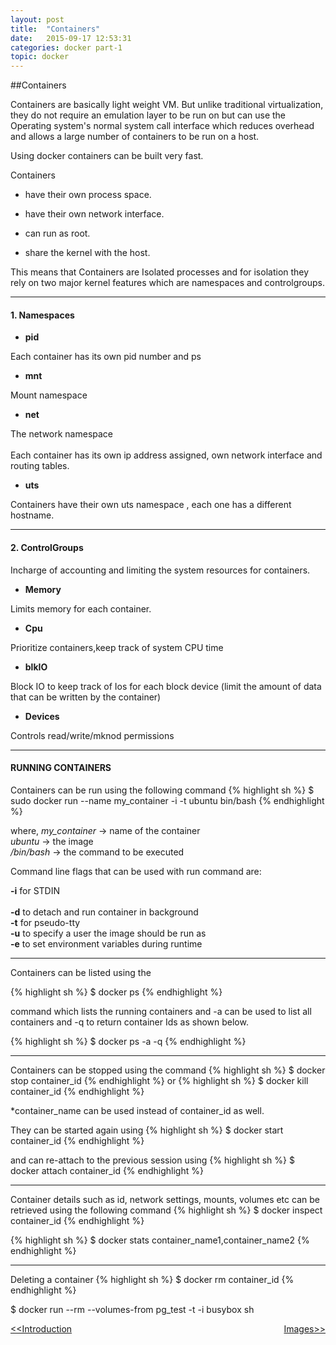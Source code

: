 ```yaml
---
layout: post
title:  "Containers"
date:   2015-09-17 12:53:31
categories: docker part-1
topic: docker
---
```


##Containers

Containers are basically light weight VM. But unlike traditional virtualization, they do not require an emulation layer to be run on but can use the Operating system's normal system call interface which reduces overhead and allows a large number of containers to be run on a host.

Using docker containers can be built very fast.

Containers 
  
  * have their own process space.
  
  * have their own network interface.
  
  * can run as root.
  
  * share the kernel with the host.

This means that Containers are Isolated processes and for isolation they rely on two major kernel features which are namespaces and controlgroups.


<hr>

#### 1. Namespaces
  * **pid**
  
  Each container has its own pid number and ps

  * **mnt**

  Mount namespace

  * **net**

  The network namespace  <br>	
  Each container has its own ip address assigned, own network interface and routing tables.
    
  * **uts**

  Containers have their own uts namespace , each one has a different hostname.

<hr> 

#### 2. ControlGroups

Incharge of accounting and limiting the system resources for containers.

  * **Memory** 

Limits memory for each container.
  
  * **Cpu** 

Prioritize containers,keep track of system CPU time
  
  * **blkIO** 

Block IO to keep track of Ios for each block device (limit the amount of data that can be written by the container) 
  
  * **Devices** 

Controls read/write/mknod permissions

<hr>

####	RUNNING CONTAINERS



 Containers can be run using the following command
 {% highlight sh %}
  $ sudo docker run --name my_container -i -t ubuntu bin/bash
  {% endhighlight %}

where,
	 *my_container*    ->  name of the container<br>
	 *ubuntu*    	   ->  the image<br>
     */bin/bash* 	   ->  the command to be executed<br>

Command line flags that can be used with run command are:
	
**-i** for STDIN<br>	
**-d** to detach and run container in background<br>
**-t** for pseudo-tty<br>
**-u** to specify a user the image should be run as<br>
**-e** to set environment variables during runtime<br>

<hr>
 Containers can be listed using the 
  
  {% highlight sh %}
  $ docker ps 
  {% endhighlight %}
 
 command which lists the running containers and -a can be used to list all containers and -q to return container Ids as shown below.

{% highlight sh %}
  $ docker ps -a -q
  {% endhighlight %}	

<hr>

 Containers can be stopped using the command
  {% highlight sh %}
  $ docker stop container_id
  {% endhighlight %} 
or
  {% highlight sh %}
  $ docker kill container_id
  {% endhighlight %}	



*container_name can be used instead of container_id as well.
  
 They can be started again using
 {% highlight sh %}
  $ docker start container_id
  {% endhighlight %} 
  
 and can re-attach to the previous session using
 {% highlight sh %}
  $ docker attach container_id
  {% endhighlight %}

<hr>  

 Container details such as id, network settings, mounts, volumes etc can be retrieved using the following command
 {% highlight sh %}
  $ docker inspect container_id 
  {% endhighlight %}
  
  {% highlight sh %}
  $ docker stats container_name1,container_name2 
  {% endhighlight %}

<hr>  

 Deleting a container
 {% highlight sh %}
  $ docker rm container_id 
  {% endhighlight %}
  

$ docker run --rm --volumes-from pg_test -t -i busybox sh


<a href="introduction-to-docker.html"><<Introduction</a> 
<a style = "float:right" href="images.html">Images>></a> 

[jekyll]:      http://jekyllrb.com
[jekyll-gh]:   https://github.com/jekyll/jekyll
[jekyll-help]: https://github.com/jekyll/jekyll-help
